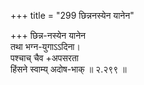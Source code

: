 +++
title = "299 छिन्ननस्येन यानेन"

+++
छिन्न-नस्येन यानेन  
तथा भग्न-युगाऽऽदिना।  
पश्चाच् चैव +अपसरता  
हिंसने स्वाम्य् अदोष-भाक्  ॥ २.२९९ ॥